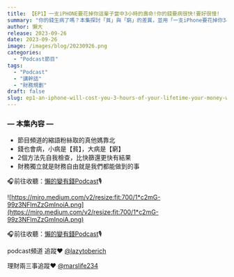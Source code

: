 ```yaml
---
title: 【EP1】一支iPHONE要花掉你這輩子當中3小時的壽命!你的錢要病很快!要好很慢!
summary: "你的錢生病了嗎？本集探討「貧」與「窮」的差異，並用「一支iPhone要花掉你3小時壽命」的概念，重新計算你與金錢的關係。提供2個快篩方法，檢視你的財務健康，邁向真正的財務獨立。"
author: 懶大
release: 2023-09-26
date: 2023-09-26
image: /images/blog/20230926.png
categories:
  - "Podcast節目"
tags:
  - "Podcast"
  - "講幹話"
  - "財務規劃"
draft: false
slug: ep1-an-iphone-will-cost-you-3-hours-of-your-lifetime-your-money-will-come-and-go-sometimes-quickly-sometimes-slowly
---
```


### — 本集內容 —

- 節目頻道的縮語粉絲取的真他媽靠北
- 錢也會病，小病是【貧】，大病是【窮】
- 2個方法先自我檢查，比快篩還更快有結果
- 財務獨立就是財務自由就是我們都能做到的事

🎧前往收聽：[懶的變有錢Podcast](https://solink.soundon.fm/episode/a9c93fb4-d744-4a5e-96a0-f0bf291d490a)🎙️

![https://miro.medium.com/v2/resize:fit:700/1*c2mG-99z3NFlmZzGmInoiA.png](https://miro.medium.com/v2/resize:fit:700/1*c2mG-99z3NFlmZzGmInoiA.png)

🎧前往收聽：[懶的變有錢Podcast](https://solink.soundon.fm/episode/a9c93fb4-d744-4a5e-96a0-f0bf291d490a)🎙️

podcast頻道 追蹤❤️ [@lazytoberich](https://www.instagram.com/lazytoberich/)

理財兩三事追蹤❤️ [@marslife234](https://www.instagram.com/marslife234/)
